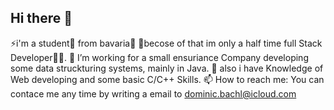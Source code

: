 ## Hi there 👋
⚡i'm a student📕 from bavaria🥨
🤔becose of that im only a half time full Stack Developer👨‍💻.
🔭 I’m working for a small ensuriance Company developing some data struckturing systems, mainly in Java.
🌱 also i have Knowledge of Web developing and some basic C/C++ Skills.
📫 How to reach me: You can contace me any time by writing a email to dominic.bachl@icloud.com

<!--
**vqiz/vqiz** is a ✨ _special_ ✨ repository because its `README.md` (this file) appears on your GitHub profile.

Here are some ideas to get you started:

- 🔭 I’m currently working on ...
- 🌱 I’m currently learning ...
- 👯 I’m looking to collaborate on ...
- 🤔 I’m looking for help with ...
- 💬 Ask me about ...
- 📫 How to reach me: ...
- 😄 Pronouns: ...
- ⚡ Fun fact: ...
-->
